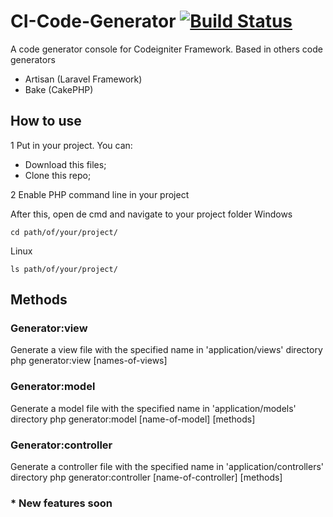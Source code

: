 CI-Code-Generator [![Build Status](https://travis-ci.org/willmendesneto/CI-Code-Generator.png?branch=master)](https://travis-ci.org/willmendesneto/CI-Code-Generator)
=================

A code generator console for Codeigniter Framework. Based in others code generators
* Artisan (Laravel Framework)
* Bake (CakePHP)


## How to use

1 Put in your project. You can:
* Download this files;
* Clone this repo;

2 Enable PHP command line in your project

After this, open de cmd and navigate to your project folder
Windows

    cd path/of/your/project/

Linux

    ls path/of/your/project/


## Methods

### Generator:view

Generate a view file with the specified name in 'application/views' directory
    php generator:view [names-of-views]

### Generator:model

Generate a model file with the specified name in 'application/models' directory
    php generator:model [name-of-model] [methods]

### Generator:controller

Generate a controller file with the specified name in 'application/controllers' directory
    php generator:controller [name-of-controller] [methods]





### * New features soon




